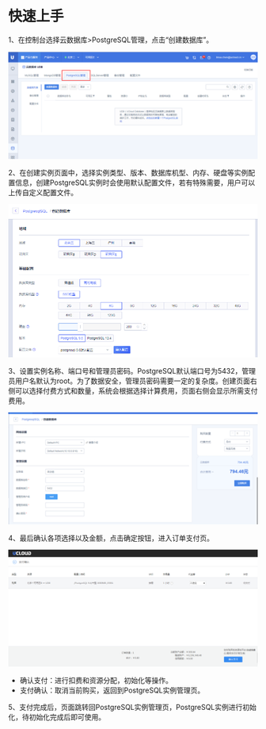 # 快速上手



1、在控制台选择云数据库\>PostgreSQL管理，点击“创建数据库”。

![image](/images/pgv4-001.png)

2、在创建实例页面中，选择实例类型、版本、数据库机型、内存、硬盘等实例配置信息，创建PostgreSQL实例时会使用默认配置文件，若有特殊需要，用户可以上传自定义配置文件。

![image](/images/pgv4-004.png)

3、设置实例名称、端口号和管理员密码。PostgreSQL默认端口号为5432，管理员用户名默认为root。为了数据安全，管理员密码需要一定的复杂度。创建页面右侧可以选择付费方式和数量，系统会根据选择计算费用，页面右侧会显示所需支付费用。

![image](/images/pgv4-003.png)

4、最后确认各项选择以及金额，点击确定按钮，进入订单支付页。

![image](/images/4.png)

  - 确认支付：进行扣费和资源分配，初始化等操作。
  - 支付确认：取消当前购买，返回到PostgreSQL实例管理页。

5、支付完成后，页面跳转回PostgreSQL实例管理页，PostgreSQL实例进行初始化，待初始化完成后即可使用。
